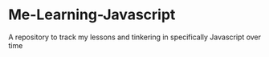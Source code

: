 # Me-Learning-Javascript
A repository to track my lessons and tinkering in specifically Javascript over time
